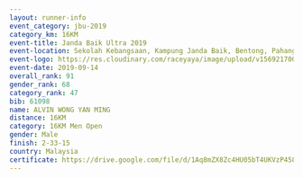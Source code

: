 ```yaml
---
layout: runner-info 
event_category: jbu-2019 
category_km: 16KM 
event-title: Janda Baik Ultra 2019  
event-location: Sekolah Kebangsaan, Kampung Janda Baik, Bentong, Pahang, Malaysia 
event-logo: https://res.cloudinary.com/raceyaya/image/upload/v1569217009/logo/janda-baik_vch1pc.jpg 
event-date: 2019-09-14 
overall_rank: 91
gender_rank: 68
category_rank: 47
bib: 61098
name: ALVIN WONG YAN MING
distance: 16KM
category: 16KM Men Open
gender: Male
finish: 2-33-15
country: Malaysia
certificate: https://drive.google.com/file/d/1Aq8mZX8Zc4HU05bT4UKVzP458OJ5AUuJ/view?usp=sharing
---
```

